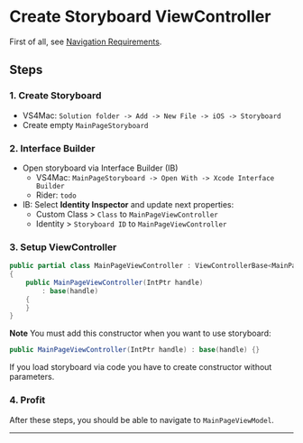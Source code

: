 # Create Storyboard ViewController

First of all, see [Navigation Requirements](xtoolkit/whitelabel/navigation-requirements.md).

## Steps

### 1. Create Storyboard

- VS4Mac: `Solution folder -> Add -> New File -> iOS -> Storyboard`
- Create empty `MainPageStoryboard`

### 2. Interface Builder

- Open storyboard via Interface Builder (IB)
  - VS4Mac: `MainPageStoryboard -> Open With -> Xcode Interface Builder`
  - Rider: `todo`
- IB: Select **Identity Inspector** and update next properties:
  - Custom Class > `Class` to `MainPageViewController`
  - Identity > `Storyboard ID` to `MainPageViewController`

### 3. Setup ViewController

```cs
public partial class MainPageViewController : ViewControllerBase<MainPageViewModel>
{
    public MainPageViewController(IntPtr handle)
        : base(handle)
    {
    }
}
```

**Note**
You must add this constructor when you want to use storyboard:

```cs
public MainPageViewController(IntPtr handle) : base(handle) {}
```

If you load storyboard via code you have to create constructor without parameters.

### 4. Profit

After these steps, you should be able to navigate to `MainPageViewModel`.

---
